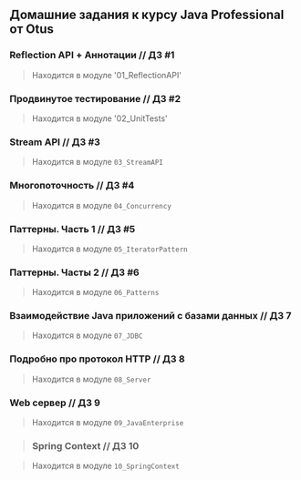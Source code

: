 ## Домашние задания к курсу Java Professional от Otus

### Reflection API + Аннотации // ДЗ #1 

> Находится в модуле '01_ReflectionAPI'

### Продвинутое тестирование // ДЗ #2

> Находится в модуле '02_UnitTests'

### Stream API // ДЗ #3

> Находится в модуле `03_StreamAPI`

### Многопоточность // ДЗ #4

> Находится в модуле `04_Concurrency`

### Паттерны. Часть 1 // ДЗ #5

> Находится в модуле `05_IteratorPattern`

### Паттерны. Часты 2 // ДЗ #6

> Находится в модуле `06_Patterns`

### Взаимодействие Java приложений с базами данных // ДЗ 7

> Находится в модуле `07_JDBC`

### Подробно про протокол HTTP // ДЗ 8

> Находится в модуле `08_Server`

### Web сервер // ДЗ 9

> Находится в модуле `09_JavaEnterprise`

> ### Spring Context // ДЗ 10

> Находится в модуле `10_SpringContext`